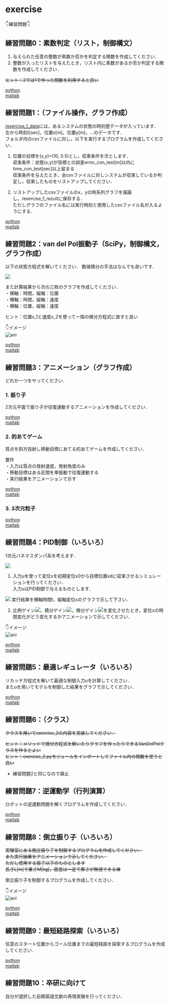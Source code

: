 # exercise 

👇練習問題👇

## 練習問題0：素数判定（リスト，制御構文）
1. 与えられた任意の整数が素数か否かを判定する関数を作成してください．  
2. 整数が入ったリストを与えたとき，リスト内に素数があるか否か判定する関数を作成してください．  

~~ヒント：2では1で作った関数を利用すると良い~~  

[python](https://github.com/YoshimitsuMatsutaIe/ans_2021/blob/main/exercise_py/exercise_0.py)  
[matlab]()  



## 練習問題1：（ファイル操作，グラフ作成）
[/exercise_1_data](https://github.com/YoshimitsuMatsutaIe/ans_2021/tree/main/exercise_py/exercise_1_data)には，あるシステムの状態の時刻歴データが入っています．  
左から時刻t[sec]，位置x[m]，位置y[m]，...のデータです．  
フォルダ内のcsvファイルに対し，以下を実行するプログラムを作成してください．  

1. 位置の目標を(x,y)=(10, 0.5)とし，収束条件を次とします．  
収束条件：状態(x,y)が目標との誤差error_con_test[m]以内にtime_con_test[sec]以上留まる  
収束条件を与えたとき，全csvファイルに対しシステムが収束しているか判定し，収束したものをリストアップしてください．  

2. リストアップしたcsvファイルのx，yの時系列グラフを描画し，/exercise_1_rezultに保存する．  
ただしグラフのファイル名には実行時刻と使用したcsvファイル名が入るようにする．  

[python](https://github.com/YoshimitsuMatsutaIe/ans_2021/blob/main/exercise_py/exercise_1.py)  
[matlab]()  


## 練習問題2：van del Pol振動子（SciPy，制御構文，グラフ作成）
以下の状態方程式を解いてください．
数値積分の手法はなんでも良いです．  

<img src="https://latex.codecogs.com/png.latex?\bg_white&space;\frac{\mathrm{d}^2&space;x}{\mathrm{d}&space;t^2}&space;=&space;K(1-x^2)\frac{\mathrm{d}&space;x}{\mathrm{d}&space;t}-x">

また計算結果から次の三枚のグラフを作成してください．  
・横軸：時間，縦軸：位置  
・横軸：時間，縦軸：速度  
・横軸：位置，縦軸：速度  

ヒント：位置x_1と速度x_2を使って一階の微分方程式に直すと良い  


👇イメージ  
<img src="https://github.com/YoshimitsuMatsutaIe/ans_2021/blob/main/misc/exercise_2.png" alt="ani" title="vandelpol">

[python](https://github.com/YoshimitsuMatsutaIe/ans_2021/blob/main/exercise_py/exercise_2.py)  
[matlab]()  


## 練習問題3：アニメーション（グラフ作成）
どれか一つをやってください．  




### 1. 振り子
2次元平面で振り子が往復運動するアニメーションを作成してください．  

[python](https://github.com/YoshimitsuMatsutaIe/ans_2021/blob/main/exercise_py/exercise_3_1.py)  
[matlab]()  


### 2. 的あてゲーム
質点を斜方投射し移動目標にあてる的あてゲームを作成してください．  

要件  
・入力は質点の発射速度，発射角度のみ  
・移動目標はある区間を単振動で往復運動する  
・実行結果をアニメーションで示す  

[python](https://github.com/YoshimitsuMatsutaIe/ans_2021/blob/main/exercise_py/exercise_3_2.py)  
[matlab]()  


### 3. 3次元粒子
<!-- n個の粒子が立方体容器内を動き回るシミュレーションを行ってください．  

要件  
・粒子は壁で完全弾性衝突する  
・粒子同士の衝突は無視する  
・初期速度，初期位置はランダムとする  
・結果は3次元アニメーションで表示する  
・アニメーションの3軸スケールは揃える  

※余裕があれば粒子に半径を設けて，粒子間の衝突も実装して下さい．   -->

[python]()  
[matlab]()  


## 練習問題4：PID制御（いろいろ）
1次元バネマスダンパ系を考えます．  

<img src="https://latex.codecogs.com/gif.latex?\bg_white&space;m\frac{\mathrm{d}^2&space;x}{\mathrm{d}&space;t}&plus;c\frac{\mathrm{d}&space;x}{\mathrm{d}&space;t}&plus;kx=u"/>


1. 入力uを使って変位xを初期変位x0から目標位置xdに収束させるシミュレーションを行ってください．  
入力uはPID制御で与えるものとします．  
<img src="https://latex.codecogs.com/gif.latex?\bg_white&space;u=K_p(x_d-x)&plus;K_i\int_{0}^{t}(x_d-x)d\tau&plus;K_d\frac{\mathrm{d}&space;x}{\mathrm{d}&space;t}"/>
実行結果を横軸時間t，縦軸変位xのグラフで示して下さい．  

2. 比例ゲイン<img src="https://latex.codecogs.com/gif.latex?\bg_white&space;K_p">，積分ゲイン<img src="https://latex.codecogs.com/gif.latex?\bg_white&space;K_i">，微分ゲイン<img src="https://latex.codecogs.com/gif.latex?\bg_white&space;K_d">を変化させたとき，変位xの時間変化がどう変化するかアニメーションで示してください．  

👇イメージ  
<img src="https://github.com/YoshimitsuMatsutaIe/ans_2021/blob/main/misc/exercise_4.gif" alt="ani" title="PID">  

[python](https://github.com/YoshimitsuMatsutaIe/ans_2021/blob/main/exercise_py/exercise_4.py)  
[matlab]()  


## 練習問題5：最適レギュレータ（いろいろ）
リカッチ方程式を解いて最適な制御入力uを計算してください．  
またuを用いてモデルを制御した結果をグラフで示してください．  

[python](https://github.com/YoshimitsuMatsutaIe/ans_2021/blob/main/exercise_py/exercise_5.py)  
[matlab]()  


## 練習問題6：（クラス）
~~クラスを用いてexercise_2の内容を実装してください．~~  

~~ヒント：メソッドで微分方程式を解いたりグラフを作ったりできるVanDelPolクラスを作るとよい~~  
~~ヒント：exercise_2.pyモジュールをインポートしてファイル内の関数を使うと良い~~  

* 練習問題2と同じなので廃止


## 練習問題7：逆運動学（行列演算）
ロボットの逆運動問題を解くプログラムを作成してください．  

[python](https://github.com/YoshimitsuMatsutaIe/ans_2021/blob/main/exercise_py/exercise_7.py)  
[matlab]()  

## 練習問題8：倒立振り子（いろいろ）
~~実験室にある倒立振り子を制御するプログラムを作成してください．~~  
~~また実行結果をアニメーションで示してください．~~  
~~ただし使用する振子以下のものとします~~  
~~長さL[m]で重さM[kg]，密度は一定で厚さが無視できる棒~~  

倒立振り子を制御するプログラムを作成してください．

👇イメージ  
<img src="https://github.com/YoshimitsuMatsutaIe/ans_2021/blob/main/misc/exercise_8__by_" alt="ani" title="pendulum">

[python](https://github.com/YoshimitsuMatsutaIe/ans_2021/blob/main/exercise_py/exercise_8.py)  
[matlab]()  

## 練習問題9：最短経路探索（いろいろ）
任意のスタート位置からゴール位置までの最短経路を探索するプログラムを作成してください．  

[python](https://github.com/YoshimitsuMatsutaIe/ans_2021/blob/main/exercise_py/exercise_9.py)  
[matlab]()  

## 練習問題10：卒研に向けて
自分が選択した前期英語文献の再現実験を行ってください．  